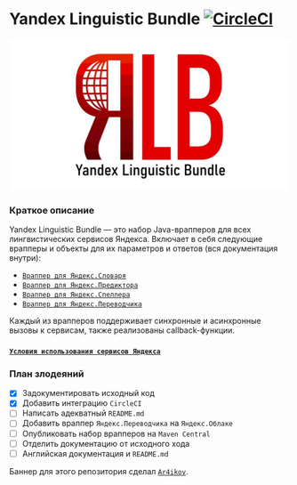 # Yandex Linguistic Bundle [![CircleCI](https://circleci.com/gh/amayakasa/YandexLinguisticBundle.svg?style=svg)](https://circleci.com/gh/amayakasa/YandexLinguisticBundle) 

![Yandex Linguistic Bundle Banner](images/banner.png)

### Краткое описание
Yandex Linguistic Bundle — это набор Java-врапперов для всех лингвистических сервисов Яндекса.
Включает в себя следующие врапперы и объекты для их параметров и ответов (вся документация внутри):

- [`Враппер для Яндекс.Словаря`](src/main/java/ru/amayakasa/linguistic/YandexDictionary.java)
- [`Враппер для Яндекс.Предиктора`](src/main/java/ru/amayakasa/linguistic/YandexPredictor.java)
- [`Враппер для Яндекс.Спеллера`](src/main/java/ru/amayakasa/linguistic/YandexSpeller.java)
- [`Враппер для Яндекс.Переводчика`](src/main/java/ru/amayakasa/linguistic/YandexTranslator.java)

Каждый из врапперов поддерживает синхронные и асинхронные вызовы к сервисам, также реализованы callback-функции.

#### [`Условия использования сервисов Яндекса`](https://yandex.ru/legal/)

### План злодеяний
- [x] Задокументировать исходный код
- [x] Добавить интеграцию `CircleCI`
- [ ] Написать адекватный `README.md`
- [ ] Добавить враппер `Яндекс.Переводчика` на `Яндекс.Облаке` 
- [ ] Опубликовать набор врапперов на `Maven Central`
- [ ] Отделить документацию от исходного хода
- [ ] Английская документация и `README.md`

Баннер для этого репозитория сделал [`Ar4ikov`](https://github.com/ar4ikov).

